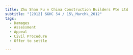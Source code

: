 ```yaml
---
title: Zhu Shan Fu v China Construction Builders Pte Ltd 
subtitle: "[2012] SGHC 54 / 15\_March\_2012"
tags:
  - Damages
  - Assessment
  - Appeal
  - Civil Procedure
  - Offer to settle

---
```


